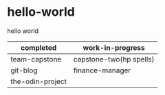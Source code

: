 # hello-world
hello world


| completed       | work-in-progress|
|----------------------|----------------------------|
| team-capstone        | capstone-two(hp spells)    |
| git-blog             | finance-manager            |
| the-odin-project     |                            |

